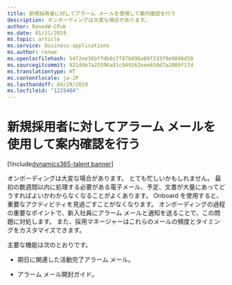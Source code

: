 ```yaml
---
title: 新規採用者に対してアラーム メールを使用して案内確認を行う
description: オンボーディングは大変な場合があります。
author: ReneeW-CPub
ms.date: 01/21/2019
ms.topic: article
ms.service: business-applications
ms.author: renwe
ms.openlocfilehash: 54f2ee36bffdb0c7f87bd96a60f333f9e9896d50
ms.sourcegitcommit: 921dde7a25596a81c049162eee650d7a2009f17d
ms.translationtype: HT
ms.contentlocale: ja-JP
ms.lasthandoff: 04/29/2019
ms.locfileid: "1225484"
---
```

#  <a name="encourage-guide-completion-with-new-hire-reminder-emails"></a>新規採用者に対してアラーム メールを使用して案内確認を行う 
[!include[dynamics365-talent banner](../../includes/dynamics365-talent.md)]



オンボーディングは大変な場合があります。 とても忙しいかもしれません。 最初の数週間以内に処理する必要がある電子メール、予定、文書が大量にあってどうすればよいかわからなくなることがよくあります。 Onboard を使用すると、重要なアクティビティを見過ごすことがなくなります。 オンボーディングの過程の重要なポイントで、新入社員にアラーム メールと通知を送ることで、この問題に対処します。 また、採用マネージャーはこれらのメールの頻度とタイミングをカスタマイズできます。 

主要な機能は次のとおりです。

-   期日に関連した活動完了アラーム メール。

-   アラーム メール開封ガイド。

